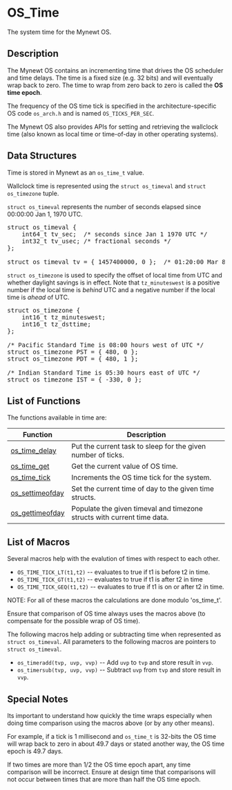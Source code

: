 # OS_Time


The system time for the Mynewt OS.

## Description

The Mynewt OS contains an incrementing time that drives the OS scheduler and time delays. The time is a fixed size (e.g. 32 bits) and will eventually wrap back to zero. The time to wrap from zero back to zero is called the **OS time epoch**. 

The frequency of the OS time tick is specified in the architecture-specific OS code `os_arch.h` and is named `OS_TICKS_PER_SEC`.

The Mynewt OS also provides APIs for setting and retrieving the wallclock time (also known as local time or time-of-day in other operating systems).

## Data Structures

Time is stored in Mynewt as an `os_time_t` value. 

Wallclock time is represented using the `struct os_timeval` and `struct os_timezone` tuple.

`struct os_timeval` represents the number of seconds elapsed since 00:00:00 Jan 1, 1970 UTC.
<pre>
struct os_timeval {
    int64_t tv_sec;  /* seconds since Jan 1 1970 UTC */
    int32_t tv_usec; /* fractional seconds */
};

struct os_timeval tv = { 1457400000, 0 };  /* 01:20:00 Mar 8 2016 UTC */
</pre>

`struct os_timezone` is used to specify the offset of local time from UTC and whether daylight savings is in effect. Note that `tz_minuteswest` is a positive number if the local time is *behind* UTC and a negative number if the local time is *ahead* of UTC.
<pre>
struct os_timezone {
    int16_t tz_minuteswest;
    int16_t tz_dsttime;
};

/* Pacific Standard Time is 08:00 hours west of UTC */
struct os_timezone PST = { 480, 0 };
struct os_timezone PDT = { 480, 1 };

/* Indian Standard Time is 05:30 hours east of UTC */
struct os_timezone IST = { -330, 0 };
</pre>

## List of Functions

The functions available in time are:

| **Function** | **Description** |
|-----------|-------------|
| [os_time_delay](os_time_delay.md) | Put the current task to sleep for the given number of ticks. |
| [os_time_get](os_time_get.md) | Get the current value of OS time. |
| [os_time_tick](os_time_tick.md) | Increments the OS time tick for the system. |
| [os_settimeofday](os_settimeofday.md) | Set the current time of day to the given time structs. |
| [os_gettimeofday](os_gettimeofday.md) | Populate the given timeval and timezone structs with current time data. |

## List of Macros

Several macros help with the evalution of times with respect to each other.

* `OS_TIME_TICK_LT(t1,t2)` -- evaluates to true if t1 is before t2 in time.
* `OS_TIME_TICK_GT(t1,t2)` -- evaluates to true if t1 is after t2 in time 
* `OS_TIME_TICK_GEQ(t1,t2)` -- evaluates to true if t1 is on or after t2 in time.

NOTE:  For all of these macros the calculations are done modulo 'os_time_t'.  

Ensure that comparison of OS time always uses the macros above (to compensate for the possible wrap of OS time).

The following macros help adding or subtracting time when represented as `struct os_timeval`. All parameters to the following macros are pointers to `struct os_timeval`.

- `os_timeradd(tvp, uvp, vvp)` --  Add `uvp` to `tvp` and store result in `vvp`.
- `os_timersub(tvp, uvp, vvp)` -- Subtract `uvp` from `tvp` and store result in `vvp`.

## Special Notes

Its important to understand how quickly the time wraps especially when doing time comparison using the macros above (or by any other means). 

For example, if a tick is 1 millisecond and `os_time_t` is 32-bits the OS time will wrap back to zero in about 49.7 days or stated another way, the OS time epoch is 49.7 days.

If two times are more than 1/2 the OS time epoch apart, any time comparison will be incorrect.  Ensure at design time that comparisons will not occur between times that are more than half the OS time epoch.

